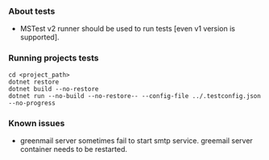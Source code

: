 
### About tests
- MSTest v2 runner should be used to run tests [even v1 version is supported].

### Running projects tests
```shell
cd <project_path>
dotnet restore
dotnet build --no-restore
dotnet run --no-build --no-restore-- --config-file ../.testconfig.json --no-progress
```

### Known issues
- greenmail server sometimes fail to start smtp service. greemail server container needs to be restarted.
